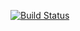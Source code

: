 [![Build Status](https://travis-ci.org/DarkRise12/chessviz.svg?branch=master)](https://travis-ci.org/DarkRise12/chessviz)
